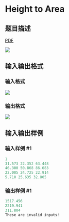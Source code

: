 # Height to Area

## 题目描述

[problemUrl]: https://uva.onlinejudge.org/index.php?option=com_onlinejudge&Itemid=8&category=17&page=show_problem&problem=1463

[PDF](https://uva.onlinejudge.org/external/105/p10522.pdf)

![](https://cdn.luogu.com.cn/upload/vjudge_pic/UVA10522/dcbfa8073967e8027009e20b01b53d9a6bb11faa.png)

## 输入输出格式

### 输入格式

![](https://cdn.luogu.com.cn/upload/vjudge_pic/UVA10522/a75aa9af0f2ce6fa34d97d2e644204809951f02f.png)

### 输出格式

![](https://cdn.luogu.com.cn/upload/vjudge_pic/UVA10522/43da9b77331fa2f56b29d0ea4dc4b209ec15da20.png)

## 输入输出样例

### 输入样例 #1

```cpp
1
31.573 22.352 63.448
46.300 50.868 86.683
22.005 24.725 22.914
5.710 25.635 32.805
```


### 输出样例 #1

```cpp
1517.456
2219.941
311.804
These are invalid inputs!
```


